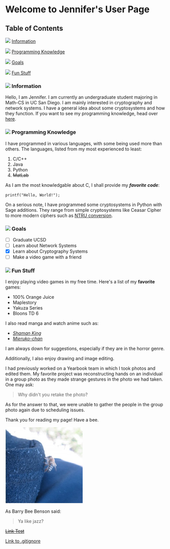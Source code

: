 # Welcome to Jennifer's User Page
## Table of Contents
![](https://i.imgur.com/IApVufx.png) [Information](#-information)

![](https://i.imgur.com/TgakUPf.png) [Programming Knowledge](#-programming-knowledge)

![](https://i.imgur.com/fdtVgSI.png) [Goals](#-goals)

![](https://i.imgur.com/ECh7bc9.png) [Fun Stuff](#-fun-stuff)

### ![](https://i.imgur.com/IApVufx.png) Information
Hello, I am Jennifer. I am currently an undergraduate student majoring in Math-CS in UC San Diego. I am mainly interested in cryptography and network systems. I have a general idea about some cryptosystems and how they function.
If you want to see my programming knowledge, head over [here](#-programming-knowledge).

### ![](https://i.imgur.com/TgakUPf.png) Programming Knowledge 
I have programmed in various languages, with some being used more than others.
The languages, listed from my most experienced to least:
1. C/C++
2. Java
3. Python
4. ~~MatLab~~
   
As I am the most knowledgable about C, I shall provide my ***favorite code***:
```
printf("Hello, World!");
```

On a serious note, I have programmed some cryptosystems in Python with Sage additions. They range from simple cryptosystems like Ceasar Cipher to more modern ciphers such as [NTRU conversion](https://en.wikipedia.org/wiki/NTRU).

### ![](https://i.imgur.com/fdtVgSI.png) Goals
- [ ] Graduate UCSD
- [ ] Learn about Network Systems
- [x] Learn about Cryptography Systems
- [ ] Make a video game with a friend

### ![](https://i.imgur.com/ECh7bc9.png) Fun Stuff
I enjoy playing video games in my free time.
Here's a list of my **favorite** games:
- 100% Orange Juice
- Maplestory
- Yakuza Series
- Bloons TD 6

I also read manga and watch anime such as:
- [*Shaman King*](https://en.wikipedia.org/wiki/Shaman_King)
- [*Mieruko-chan*](https://en.wikipedia.org/wiki/Mieruko-chan)

I am always down for suggestions, especially if they are in the horror genre.

Additionally, I also enjoy drawing and image editing.

I had previously worked on a Yearbook team in which I took photos and edited them. My favorite project was reconstructing hands on an individual in a group photo as they made strange gestures in the photo we had taken. 
One may ask:
> Why didn't you retake the photo?

As for the answer to that, we were unable to gather the people in the group photo again due to scheduling issues.

Thank you for reading my page! Have a bee.

![](bee.jpeg)

As Barry Bee Benson said:
> Ya like jazz?


~~[Link Test](screenshots/screenshot.md)~~

[Link to .gitignore](https://github.com/jlambgit/LabWeek1/blob/vs-read-me/.gitignore)
